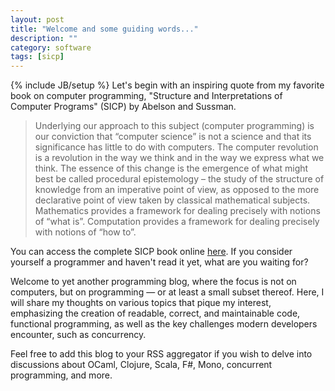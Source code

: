 ```yaml
---
layout: post
title: "Welcome and some guiding words..."
description: ""
category: software
tags: [sicp]
---
```

{% include JB/setup %}
Let's begin with an inspiring quote from my favorite book on computer programming, "Structure and Interpretations of Computer Programs" (SICP) by Abelson and Sussman.

> Underlying our approach to this subject (computer programming) is our conviction that “computer science” is not a science and that its significance has little to do with computers. The computer revolution is a revolution in the way we think and in the way we express what we think. The essence of this change is the emergence of what might best be called procedural epistemology – the study of the structure of knowledge from an imperative point of view, as opposed to the more declarative point of view taken by classical mathematical subjects. Mathematics provides a framework for dealing precisely with notions of “what is”. Computation provides a framework for dealing precisely with notions of “how to”.

You can access the complete SICP book online [here](http://mitpress.mit.edu/sicp/). If you consider yourself a programmer and haven't read it yet, what are you waiting for?

Welcome to yet another programming blog, where the focus is not on computers, but on programming — or at least a small subset thereof. Here, I will share my thoughts on various topics that pique my interest, emphasizing the creation of readable, correct, and maintainable code, functional programming, as well as the key challenges modern developers encounter, such as concurrency.

Feel free to add this blog to your RSS aggregator if you wish to delve into discussions about OCaml, Clojure, Scala, F#, Mono, concurrent programming, and more.
